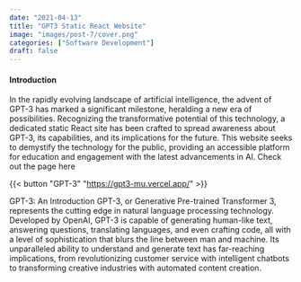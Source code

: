 ```yaml
---
date: "2021-04-13"
title: "GPT3 Static React Website"
image: "images/post-7/cover.png"
categories: ["Software Development"]
draft: false
---
```


#### Introduction

In the rapidly evolving landscape of artificial intelligence, the advent of GPT-3 has marked a significant milestone, heralding a new era of possibilities. Recognizing the transformative potential of this technology, a dedicated static React site has been crafted to spread awareness about GPT-3, its capabilities, and its implications for the future. This website seeks to demystify the technology for the public, providing an accessible platform for education and engagement with the latest advancements in AI. Check out the page here


 {{< button "GPT-3" "https://gpt3-mu.vercel.app/" >}}

GPT-3: An Introduction
GPT-3, or Generative Pre-trained Transformer 3, represents the cutting edge in natural language processing technology. Developed by OpenAI, GPT-3 is capable of generating human-like text, answering questions, translating languages, and even crafting code, all with a level of sophistication that blurs the line between man and machine. Its unparalleled ability to understand and generate text has far-reaching implications, from revolutionizing customer service with intelligent chatbots to transforming creative industries with automated content creation.